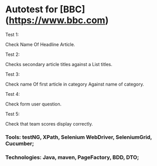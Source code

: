 # Autotest for [BBC] (https://www.bbc.com)

Test 1:

Check Name Of Headline Article.

Test 2:

Checks secondary article titles against a List titles.

Test 3:

Check name Of first article in category Against name of category.

Test 4:

Check form user question.

Test 5:

Check that team scores display correctly.

### Tools:	testNG, XPath, Selenium WebDriver, SeleniumGrid, Cucumber;
### Technologies:	Java, maven, PageFactory, BDD, DTO;
